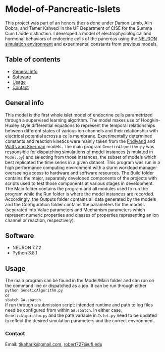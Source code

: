 # Model-of-Pancreatic-Islets
This project was part of an honors thesis done under Damon Lamb, Alin Dobra, and Tamer Kahveci in the UF Department of CISE for the Summa Cum Laude distinction. 
I developed a model of electrophysiological and hormonal behaviors of endocrine cells of the pancreas using the [NEURON simulation environment](https://www.neuron.yale.edu/neuron/) and experimental constants from previous models.
## Table of contents
* [General info](#general-info)
* [Software](#software)
* [Usage](#usage)
* [Contact](#contact)
## General info
This model is the first whole islet model of endocrine cells parametrized through a supervised learning algorithm. 
The model makes use of Hodgkin-Huxley style differential equations to represent the temporal relationships between different states of various ion channels and their relationship with electrical potential across a cells membrane.
Experimentally determined constants and reaction kinetics were mainly taken from the [Fridlyand](https://link.springer.com/protocol/10.1007/978-1-62703-068-7_13) and [Watts and Sherman](https://journals.physiology.org/doi/pdf/10.1152/ajpendo.00415.2015) models.
The main program `GeneticAlgorithm.py` was responsible for dispatching simulations of model instances (simulated in `Model.py`) and selecting from those instances, the subset of models which best replicated the time series in a given dataset.
This program was run in a high performance computing environment with a slurm workload manager overseeing access to hardware and software resources.
The Build folder contains the major, separately developed components of the projects with scripts used to test those components at various stages in development.
The Main folder contains the program and all modules used to run the program while the Run folder is where the model instances are recorded.
Accordingly, the Outputs folder contains all data generated by the models and the Configuration folder contains the parameters for the models (separated into Value parameters and Mechanism parameters which represent numeric properties and classes of properties representing an ion channel or reaction, respectively).
## Software
* NEURON 7.7.2
* Python 3.8.1
## Usage
The main program can be found in the Model/Main folder and can run on the command line or dispatched as a job.
It can be run through either<br/>
`python GeneticAlgorithm.py`<br/>
or<br/>
`sbatch GA.sbatch`<br/>
If run through a submission script: intended runtime and path to log files need be configured from within `GA.sbatch`. In either case, `GeneticAlgorithm.py` and the path variable in `Islet.py` need to be updated to reflect the desired simulation parameters and the correct environment.
### Contact
Email: tikaharik@gmail.com, robert727@ufl.edu
